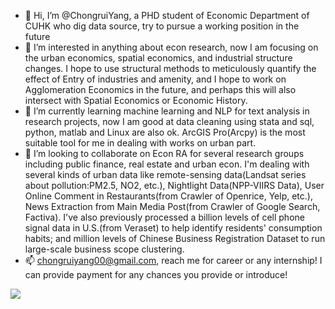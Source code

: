 - 👋 Hi, I’m @ChongruiYang, a PHD student of Economic Department of CUHK who dig data source, try to pursue a working position in the future
- 👀 I’m interested in anything about econ research, now I am focusing on the urban economics, spatial economics, and industrial structure changes. I hope to use structural methods to meticulously quantify the effect of Entry of industries and amenity, and I hope to work on Agglomeration Economics in the future, and perhaps this will also intersect with Spatial Economics or Economic History. 
- 🌱 I’m currently learning machine learning and NLP for text analysis in research projects, now I am good at data cleaning using stata and sql, python, matlab and Linux are also ok. ArcGIS Pro(Arcpy) is the most suitable tool for me in dealing with works on urban part.
- 💞️ I’m looking to collaborate on Econ RA for several research groups including public finance, real estate and urban econ. I'm dealing with several kinds of urban data like remote-sensing data(Landsat series about pollution:PM2.5, NO2, etc.), Nightlight Data(NPP-VIIRS Data), User Online Comment in Restaurants(from Crawler of Openrice, Yelp, etc.), News Extraction from Main Media Post(from Crawler of Google Search, Factiva). I've also previously processed a billion levels of cell phone signal data in U.S.(from Veraset) to help identify residents' consumption habits; and million levels of Chinese Business Registration Dataset to run large-scale business scope clustering.
- 📫 chongruiyang00@gmail.com, reach me for career or any internship! I can provide payment for any chances you provide or introduce!
<!---
ChongruiYang/ChongruiYang is a ✨ special ✨ repository because its `README.md` (this file) appears on your GitHub profile.
You can click the Preview link to take a look at your changes.
--->
<picture>
  <source
    srcset="https://github-readme-stats.vercel.app/api?username=ChongruiYang&show_icons=true&theme=dark&bg_color=00000000"
    media="(prefers-color-scheme: dark)"
  />
  <source
    srcset="https://github-readme-stats.vercel.app/api?username=ChongruiYang&show_icons=true&bg_color=00000000"
    media="(prefers-color-scheme: light), (prefers-color-scheme: no-preference)"
  />
  <img src="https://github-readme-stats.vercel.app/api?username=ChongruiYang&show_icons=true" />
</picture>






